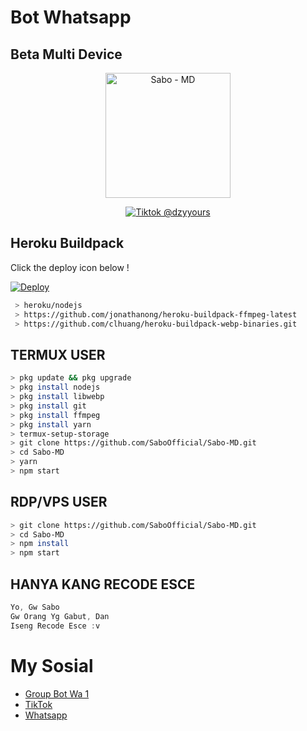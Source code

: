# Bot Whatsapp
## Beta Multi Device 

<p align="center">
<img src="https://encrypted-tbn0.gstatic.com/images?q=tbn:ANd9GcTGJDcHPHsij7anNGZCHUw3xdzpsjSOWm17d_U7rFrXxpoxESk1tEbwJ_Zk&s=10" alt="Sabo - MD" width="200"/>

<p align="center">
    <a href="https://github.com/SaboOfficial">
        <img
            src="https://readme-typing-svg.herokuapp.com?size=20&width=280&lines=Created+By+Sabo+Official"
            alt="Tiktok @dzyyours"
        />
    </a>
</p>

## Heroku Buildpack

Click the deploy icon below !

[![Deploy](https://www.herokucdn.com/deploy/button.svg)](https://heroku.com/deploy?template=https://github.com/SaboOfficial/Sabo-MD)

```bash
 > heroku/nodejs
 > https://github.com/jonathanong/heroku-buildpack-ffmpeg-latest
 > https://github.com/clhuang/heroku-buildpack-webp-binaries.git
```

## TERMUX USER
```bash
> pkg update && pkg upgrade
> pkg install nodejs
> pkg install libwebp
> pkg install git
> pkg install ffmpeg
> pkg install yarn
> termux-setup-storage
> git clone https://github.com/SaboOfficial/Sabo-MD.git
> cd Sabo-MD
> yarn
> npm start
```

## RDP/VPS USER
```bash 
> git clone https://github.com/SaboOfficial/Sabo-MD.git
> cd Sabo-MD
> npm install
> npm start
```
## HANYA KANG RECODE ESCE
```tes
Yo, Gw Sabo
Gw Orang Yg Gabut, Dan 
Iseng Recode Esce :v
```

# My Sosial
- [Group Bot Wa 1](https://chat.whatsapp.com/BXRH5ApRnbaHm6ULbPuG4d)
- [TikTok ](https://tiktok.com/@dzyyours)
- [Whatsapp ](https://wa.me/628815952469)
